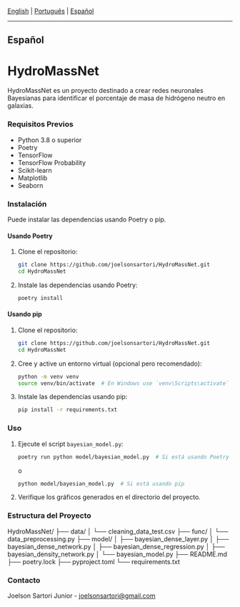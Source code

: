 [English](#english) | [Português](#português) | [Español](#español)

---

## Español

# HydroMassNet

HydroMassNet es un proyecto destinado a crear redes neuronales Bayesianas para identificar el porcentaje de masa de hidrógeno neutro en galaxias.

### Requisitos Previos

- Python 3.8 o superior
- Poetry
- TensorFlow
- TensorFlow Probability
- Scikit-learn
- Matplotlib
- Seaborn

### Instalación

Puede instalar las dependencias usando Poetry o pip.

#### Usando Poetry

1. Clone el repositorio:
    ```bash
    git clone https://github.com/joelsonsartori/HydroMassNet.git
    cd HydroMassNet
    ```

2. Instale las dependencias usando Poetry:
    ```bash
    poetry install
    ```

#### Usando pip

1. Clone el repositorio:
    ```bash
    git clone https://github.com/joelsonsartori/HydroMassNet.git
    cd HydroMassNet
    ```

2. Cree y active un entorno virtual (opcional pero recomendado):
    ```bash
    python -m venv venv
    source venv/bin/activate  # En Windows use `venv\Scripts\activate`
    ```

3. Instale las dependencias usando pip:
    ```bash
    pip install -r requirements.txt
    ```

### Uso

1. Ejecute el script `bayesian_model.py`:
    ```bash
    poetry run python model/bayesian_model.py  # Si está usando Poetry
    ```

    o

    ```bash
    python model/bayesian_model.py  # Si está usando pip
    ```

2. Verifique los gráficos generados en el directorio del proyecto.

### Estructura del Proyecto

HydroMassNet/
├── data/
│ └── cleaning_data_test.csv
├── func/
│ └── data_preprocessing.py
├── model/
│ ├── bayesian_dense_layer.py
│ ├── bayesian_dense_network.py
│ ├── bayesian_dense_regression.py
│ ├── bayesian_density_network.py
│ └── bayesian_model.py
├── README.md
├── poetry.lock
├── pyproject.toml
└── requirements.txt


### Contacto

Joelson Sartori Junior - [joelsonsartori@gmail.com](mailto:joelsonsartori@gmail.com)
